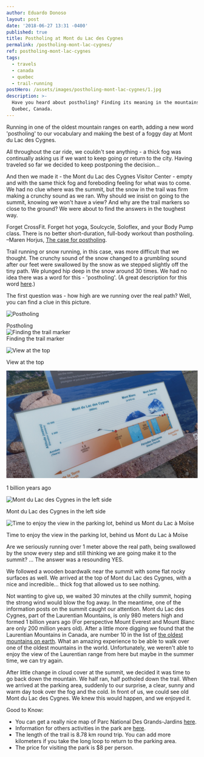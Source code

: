 ```yaml
---
author: Eduardo Donoso
layout: post
date: '2018-06-27 13:31 -0400'
published: true
title: Postholing at Mont du Lac des Cygnes
permalink: /postholing-mont-lac-cygnes/
ref: postholing-mont-lac-cygnes
tags:
  - travels
  - canada
  - quebec
  - trail-running
postHero: /assets/images/postholing-mont-lac-cygnes/1.jpg
description: >-
  Have you heard about postholing? Finding its meaning in the mountains of
  Quebec, Canada.
---
```

Running in one of the oldest mountain ranges on earth, adding a new word 'postholing' to our vocabulary and making the best of a foggy day at Mont du Lac des Cygnes.

All throughout the car ride, we couldn't see anything - a thick fog was continually asking us if we want to keep going or return to the city. Having traveled so far we decided to keep postponing the decision...

And then we made it - the Mont du Lac des Cygnes Visitor Center - empty and with the same thick fog and foreboding feeling for what was to come. We had no clue where was the summit, but the snow in the trail was firm making a crunchy sound as we ran. Why should we insist on going to the summit, knowing we won't have a view? And why are the trail markers so close to the ground? We were about to find the answers in the toughest way.

<div class="quote">Forget CrossFit. Forget hot yoga, Soulcycle, Soloflex, and your Body Pump class. There is no better short-duration, full-body workout than postholing.</div>
<div class="caption">–Maren Horjus, <a href="https://www.backpacker.com/skills/winter-skills-snowshoeing" target="_blank">The case for postholing</a>.</div>

Trail running or snow running, in this case, was more difficult that we thought. The crunchy sound of the snow changed to a grumbling sound after our feet were swallowed by the snow as we stepped slightly off the tiny path. We plunged hip deep in the snow around 30 times. We had no idea there was a word for this - 'postholing'. (A great description for this word <a href="https://www.thoughtco.com/what-is-postholing-1766135" target="_blank">here</a>.)

The first question was - how high are we running over the real path? Well, you can find a clue in this picture.

![Postholing](/assets/images/postholing-mont-lac-cygnes/2.jpg "Postholing")
<div class="caption">Postholing</div>
<img src="/assets/images/postholing-mont-lac-cygnes/3.jpg"
      alt="Finding the trail marker">
<div class="caption">Finding the trail marker</div>

<img src="/assets/images/postholing-mont-lac-cygnes/4.jpg"
      alt="View at the top">
<div class="caption">View at the top</div>

<img src="/assets/images/postholing-mont-lac-cygnes/5.jpg"
      alt="1 billion years ago">
<div class="caption">1 billion years ago</div>

<img src="/assets/images/postholing-mont-lac-cygnes/6.jpg"
      alt="Mont du Lac des Cygnes in the left side">
<div class="caption">Mont du Lac des Cygnes in the left side</div>

<img src="/assets/images/postholing-mont-lac-cygnes/7.jpg"
      alt="Time to enjoy the view in the parking lot, behind us Mont du Lac à Moïse">
<div class="caption">Time to enjoy the view in the parking lot, behind us Mont du Lac à Moïse</div>

Are we seriously running over 1 meter above the real path, being swallowed by the snow every step and still thinking we are going make it to the summit? ...  The answer was a resounding YES.

We followed a wooden boardwalk near the summit with some flat rocky surfaces as well. We arrived at the top of Mont du Lac des Cygnes, with a nice and incredible... thick fog that allowed us to see nothing.

Not wanting to give up, we waited 30 minutes at the chilly summit, hoping the strong wind would blow the fog away.  In the meantime, one of the information posts on the summit caught our attention. Mont du Lac des Cygnes, part of the Laurentian Mountains, is only 980 meters high and formed 1 billion years ago (For perspective Mount Everest and Mount Blanc are only 200 million years old). After a little more digging we found that the Laurentian Mountains in Canada, are number 10 in the list of [the oldest mountains on earth](https://www.buzzfeed.com/top10s/oldest-mountains-on-earth-ww6q?utm_term=.ic4kJlRrG#.elPgPJBkq). What an amazing experience to be able to walk over one of the oldest mountains in the world. Unfortunately, we weren't able to enjoy the view of the Laurentian range from here but maybe in the summer time, we can try again.

After little change in cloud cover at the summit, we decided it was time to go back down the mountain. We half ran, half potholed down the trail. When we arrived at the parking area, suddenly to our surprise, a clear, sunny and warm day took over the fog and the cold. In front of us, we could see old Mont du Lac des Cygnes. We knew this would happen, and we enjoyed it.

Good to Know:
- You can get a really nice map of Parc National Des Grands-Jardins <a href="https://www.sepaq.com/dotAsset/840e9681-d144-4736-b81a-61b42cceb963.pdf" target="_blank">here</a>.
- Information for others activities in the park are <a href="https://www.sepaq.com/pq/grj/index.dot?language_id=1" target="_blank">here</a>.
- The length of the trail is 8.78 km round trip. You can add more kilometers if you take the long loop to return to the parking area.
- The price for visiting the park is $8 per person.
